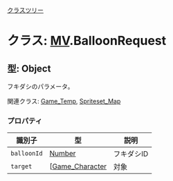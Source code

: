 [クラスツリー](index.md)

# クラス: [MV](MV.md).BalloonRequest

## 型: Object
フキダシのパラメータ。

関連クラス: [Game_Temp](Game_Temp.md), [Spriteset_Map](Spriteset_Map.md)


### プロパティ

| 識別子 | 型 | 説明 |
| --- | --- | --- |
| `balloonId` | [Number](Number.md) | フキダシID |
| `target` | [[Game_Character](Game_Character.md) | 対象 |

